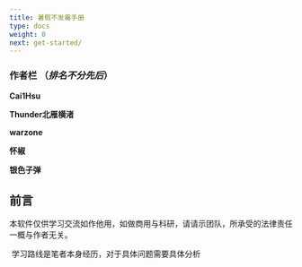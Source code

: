 ```yaml
---
title: 暑假不发霉手册
type: docs
weight: 0
next: get-started/
---
```


### 作者栏 （*排名不分先后*）
**Cai1Hsu**

**Thunder北雁横渚**

**warzone**

**怀椒**

**银色子弹**


## 前言

​	本软件仅供学习交流如作他用，如做商用与科研，请请示团队，所承受的法律责任一概与作者无关。

​	学习路线是笔者本身经历，对于具体问题需要具体分析

